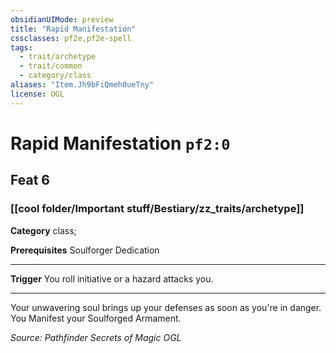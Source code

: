 ```yaml
---
obsidianUIMode: preview
title: "Rapid Manifestation"
cssclasses: pf2e,pf2e-spell
tags:
  - trait/archetype
  - trait/common
  - category/class
aliases: "Item.Jh9bFiQmeh0ueTny"
license: OGL
---
```

# Rapid Manifestation `pf2:0`
## Feat 6
### [[cool folder/Important stuff/Bestiary/zz_traits/archetype]]

**Category** class; 



**Prerequisites** Soulforger Dedication
* * *
**Trigger** You roll initiative or a hazard attacks you.

* * *

Your unwavering soul brings up your defenses as soon as you're in danger. You Manifest your Soulforged Armament.

*Source: Pathfinder Secrets of Magic*
*OGL*